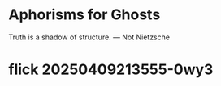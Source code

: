 # Aphorisms for Ghosts

Truth is a shadow of structure.
— Not Nietzsche
# flick 20250409213555-0wy3
